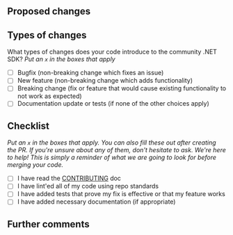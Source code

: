 ## Proposed changes
<!--
Describe the big picture of your changes here to communicate to the maintainers why we should accept this pull request. If it fixes a bug or resolves a feature request, be sure to link to that issue.
-->


## Types of changes

What types of changes does your code introduce to the community .NET SDK?
_Put an `x` in the boxes that apply_

- [ ] Bugfix (non-breaking change which fixes an issue)
- [ ] New feature (non-breaking change which adds functionality)
- [ ] Breaking change (fix or feature that would cause existing functionality to not work as expected)
- [ ] Documentation update or tests (if none of the other choices apply)

## Checklist

_Put an `x` in the boxes that apply. You can also fill these out after creating the PR. If you're unsure about any of them, don't hesitate to ask. We're here to help! This is simply a reminder of what we are going to look for before merging your code._

- [ ] I have read the [CONTRIBUTING](../CONTRIBUTING.md) doc
- [ ] I have lint'ed all of my code using repo standards
- [ ] I have added tests that prove my fix is effective or that my feature works
- [ ] I have added necessary documentation (if appropriate)

## Further comments
<!--
If this is a relatively large or complex change, kick off the discussion by explaining why you chose the solution you did and what alternatives you considered, etc...
-->

